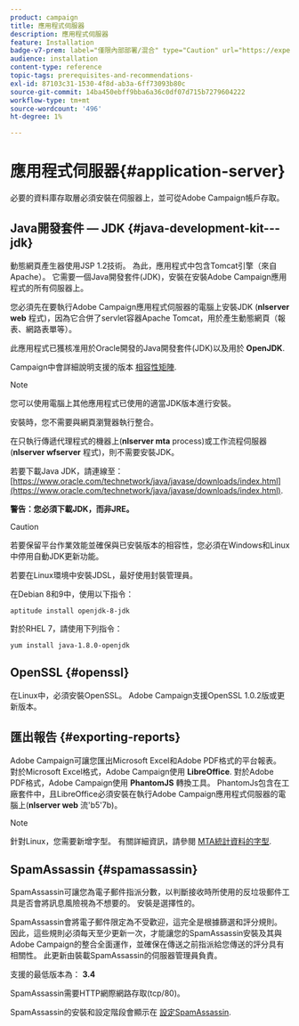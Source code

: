 ```yaml
---
product: campaign
title: 應用程式伺服器
description: 應用程式伺服器
feature: Installation
badge-v7-prem: label="僅限內部部署/混合" type="Caution" url="https://experienceleague.adobe.com/docs/campaign-classic/using/installing-campaign-classic/architecture-and-hosting-models/hosting-models-lp/hosting-models.html?lang=zh-Hant" tooltip="僅適用於內部部署和混合部署"
audience: installation
content-type: reference
topic-tags: prerequisites-and-recommendations-
exl-id: 87103c31-1530-4f8d-ab3a-6ff73093b80c
source-git-commit: 14ba450ebff9bba6a36c0df07d715b7279604222
workflow-type: tm+mt
source-wordcount: '496'
ht-degree: 1%

---
```


# 應用程式伺服器{#application-server}



必要的資料庫存取層必須安裝在伺服器上，並可從Adobe Campaign帳戶存取。

## Java開發套件 — JDK {#java-development-kit---jdk}

動態網頁產生器使用JSP 1.2技術。 為此，應用程式中包含Tomcat引擎（來自Apache）。 它需要一個Java開發套件(JDK)，安裝在安裝Adobe Campaign應用程式的所有伺服器上。

您必須先在要執行Adobe Campaign應用程式伺服器的電腦上安裝JDK (**nlserver web** 程式)，因為它合併了servlet容器Apache Tomcat，用於產生動態網頁（報表、網路表單等）。

此應用程式已獲核准用於Oracle開發的Java開發套件(JDK)以及用於 **OpenJDK**.

Campaign中會詳細說明支援的版本 [相容性矩陣](../../rn/using/compatibility-matrix.md).

>[!NOTE]
>
>您可以使用電腦上其他應用程式已使用的適當JDK版本進行安裝。
>  
>安裝時，您不需要與網頁瀏覽器執行整合。
>
>在只執行傳遞代理程式的機器上(**nlserver mta** process)或工作流程伺服器(**nlserver wfserver** 程式)，則不需要安裝JDK。

若要下載Java JDK，請連線至： [https://www.oracle.com/technetwork/java/javase/downloads/index.html](https://www.oracle.com/technetwork/java/javase/downloads/index.html).

**警告：您必須下載JDK，而非JRE。**

>[!CAUTION]
>
>若要保留平台作業效能並確保與已安裝版本的相容性，您必須在Windows和Linux中停用自動JDK更新功能。

若要在Linux環境中安裝JDSL，最好使用封裝管理員。

在Debian 8和9中，使用以下指令：

```
aptitude install openjdk-8-jdk
```

對於RHEL 7，請使用下列指令：

```
yum install java-1.8.0-openjdk
```

## OpenSSL {#openssl}

在Linux中，必須安裝OpenSSL。 Adobe Campaign支援OpenSSL 1.0.2版或更新版本。

## 匯出報告 {#exporting-reports}

Adobe Campaign可讓您匯出Microsoft Excel和Adobe PDF格式的平台報表。 對於Microsoft Excel格式，Adobe Campaign使用 **LibreOffice**. 對於Adobe PDF格式，Adobe Campaign使用 **PhantomJS** 轉換工具。 PhantomJs包含在工廠套件中，且LibreOffice必須安裝在執行Adobe Campaign應用程式伺服器的電腦上(**nlserver web** 流&#39;b5&#39;7b)。

>[!NOTE]
>
>針對Linux，您需要新增字型。 有關詳細資訊，請參閱 [MTA統計資料的字型](../../installation/using/prerequisites-of-campaign-installation-in-linux.md#fonts-for-mta-statistics).

## SpamAssassin {#spamassassin}

SpamAssassin可讓您為電子郵件指派分數，以判斷接收時所使用的反垃圾郵件工具是否會將訊息風險視為不想要的。 安裝是選擇性的。

SpamAssassin會將電子郵件限定為不受歡迎，這完全是根據篩選和評分規則。 因此，這些規則必須每天至少更新一次，才能讓您的SpamAssassin安裝及其與Adobe Campaign的整合全面運作，並確保在傳送之前指派給您傳送的評分具有相關性。 此更新由裝載SpamAssassin的伺服器管理員負責。

支援的最低版本為： **3.4**

SpamAssassin需要HTTP網際網路存取(tcp/80)。

SpamAssassin的安裝和設定階段會顯示在 [設定SpamAssassin](../../installation/using/configuring-spamassassin.md).

